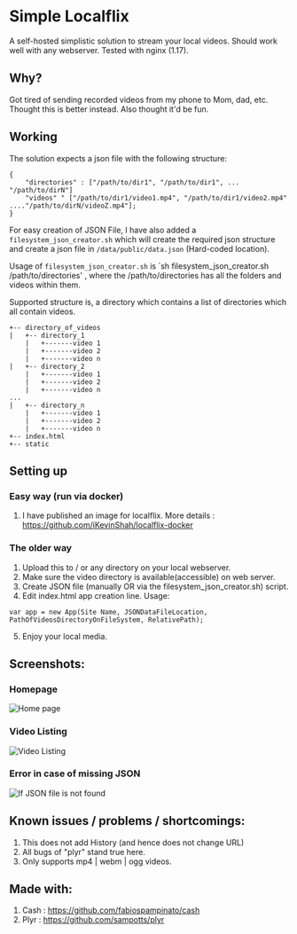 # Simple Localflix

A self-hosted simplistic solution to stream your local videos. Should work well with any webserver. Tested with nginx (1.17).

## Why?

Got tired of sending recorded videos from my phone to Mom, dad, etc. Thought this is better instead. Also thought it'd be fun.

## Working
The solution expects a json file with the following structure:
````
{
    "directories" : ["/path/to/dir1", "/path/to/dir1", ... "/path/to/dirN"]
    "videos" " ["/path/to/dir1/video1.mp4", "/path/to/dir1/video2.mp4" ...."/path/to/dirN/videoZ.mp4"];
}
````

For easy creation of JSON File, I have also added a `filesystem_json_creator.sh` which will create the required json structure and create a json file in `/data/public/data.json` (Hard-coded location).

Usage of `filesystem_json_creator.sh` is `sh filesystem_json_creator.sh /path/to/directories' , where the /path/to/directories has all the folders and videos within them.

Supported structure is, a directory which contains a list of directories which all contain videos.

````
+-- directory_of_videos
|   +-- directory_1
    |   +-------video 1
    |   +-------video 2
    |   +-------video n
|   +-- directory_2
    |   +-------video 1
    |   +-------video 2
    |   +-------video n
...
|   +-- directory_n
    |   +-------video 1
    |   +-------video 2
    |   +-------video n
+-- index.html
+-- static
````

## Setting up

### Easy way (run via docker)

1. I have published an image for localflix. More details : https://github.com/iKevinShah/localflix-docker

### The older way

1. Upload this to / or any directory on your local webserver.
2. Make sure the video directory is available(accessible) on web server.
3. Create JSON file (manually OR via the filesystem_json_creator.sh) script.
4. Edit index.html app creation line.
   Usage: 
````
var app = new App(Site Name, JSONDataFileLocation, PathOfVideosDirectoryOnFileSystem, RelativePath);
````

5. Enjoy your local media.

## Screenshots: 

### Homepage
![Home page](https://www.ikevinshah.com/static/localflix/localflix-home.png)

### Video Listing
![Video Listing](https://www.ikevinshah.com/static/localflix/localflix-videolisting.png)

### Error in case of missing JSON
![If JSON file is not found](https://www.ikevinshah.com/static/localflix/localflix-error.png)

## Known issues / problems / shortcomings: 

1. This does not add History (and hence does not change URL)
2. All bugs of "plyr" stand true here.
3. Only supports mp4 | webm | ogg videos.


## Made with: 
1. Cash : https://github.com/fabiospampinato/cash
2. Plyr : https://github.com/sampotts/plyr
